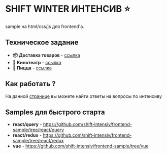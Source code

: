 # **SHIFT WINTER ИНТЕНСИВ ⭐️**

sample на html/css/js для frontend'а.

## Техническое задание

- **📦 Доставка товаров** - [ссылка](https://omniscient-honeydew-f15.notion.site/7c46a3a33c8946bc8353d852afbf39a1)
- **🍿 Кинотеатр** - [ссылка](https://omniscient-honeydew-f15.notion.site/90eef6b45a7843158d5731a1d4fd2440)
- **🍕 Пицца** - [ссылка](https://omniscient-honeydew-f15.notion.site/efe624e43fa94004b37acc093565fa18)
  
## Как работать ?

На данной [странице](https://www.notion.so/2602fbc1bf3045b08a14bc0ae06304a9) вы можете найти ответы на вопросы по интенсиву

## Samples для быстрого старта

- **react/query** - https://github.com/shift-intensiv/frontend-sample/tree/react/query
- **react/redux** - https://github.com/shift-intensiv/frontend-sample/tree/react/redux
- **vue** - https://github.com/shift-intensiv/frontend-sample/tree/vue
